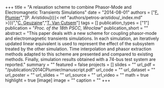 +++
title = "A relaxation scheme to combine Phasor-Mode and Electromagnetic Transients Simulations"
date = "2014-08-01"
authors = ["[F. Plumier](https://scholar.google.ch/citations?user=2tyCECYAAAAJ)","[P. Aristidou]({{< ref "authors/petros-aristidou/_index.md" >}})","[C. Geuzaine](https://scholar.google.com/citations?hl=en&user=D8Wumi0AAAAJ)","[T. Van Cutsem](https://scholar.google.com/citations?user=rFDmBaIAAAAJ)"]
tags = []
publication_types = ["1"]
publication = "_Proc. of the 18th PSCC, Wroclaw_"
publication_short = ""
abstract = "This paper deals with a new scheme for coupling phasor-mode and electromagnetic transients simulations. In each simulation, an iteratively updated linear equivalent is used to represent the effect of the subsystem treated by the other simulation. Time interpolation and phasor extraction methods adapted to this scheme are presented and compared to existing methods. Finally, simulation results obtained with a 74-bus test system are reported."
summary = ""
featured = false
projects = []
slides = ""
url_pdf = "/publication/2014CPlumier/manuscript.pdf"
url_code = ""
url_dataset = ""
url_poster = ""
url_slides = ""
url_source = ""
url_video = ""
math = true
highlight = true
[image]
image = ""
caption = ""
+++


